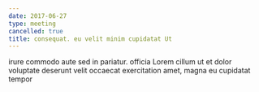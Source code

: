 ```yaml
---
date: 2017-06-27
type: meeting
cancelled: true
title: consequat. eu velit minim cupidatat Ut
---
```

irure commodo aute sed in pariatur. officia Lorem cillum ut et dolor voluptate deserunt velit occaecat exercitation amet, magna eu cupidatat tempor